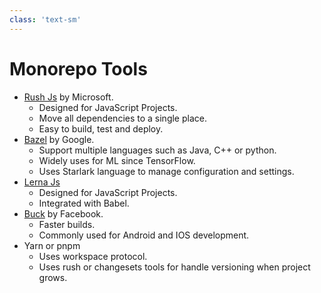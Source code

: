 ```yaml
---
class: 'text-sm'
---
```


# Monorepo Tools
- [Rush Js](https://rushjs.io/) by Microsoft.
  - Designed for JavaScript Projects.
  - Move all dependencies to a single place.
  - Easy to build, test and deploy.
- [Bazel](https://bazel.build/) by Google.
  - Support multiple languages such as Java, C++ or python.
  - Widely uses for ML since TensorFlow.
  - Uses Starlark language to manage configuration and settings.
- [Lerna Js](https://lerna.js.org/)
  - Designed for JavaScript Projects.
  - Integrated with Babel.
- [Buck](https://buck.build/) by Facebook.
  - Faster builds.
  - Commonly used for Android and IOS development.
- Yarn or pnpm
  - Uses workspace protocol.
  - Uses rush or changesets tools for handle versioning when project grows.
